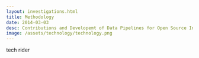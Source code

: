 ```yaml
---
layout: investigations.html
title: Methodology
date: 2014-03-03
desc: Contributions and Developemt of Data Pipelines for Open Source Investigations
image: /assets/technology/technology.png
---
```


tech rider
